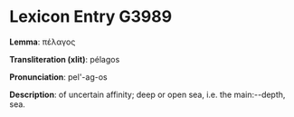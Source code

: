 # Lexicon Entry G3989

**Lemma**: πέλαγος

**Transliteration (xlit)**: pélagos

**Pronunciation**: pel'-ag-os

**Description**:
of uncertain affinity; deep or open sea, i.e. the main:--depth, sea.
